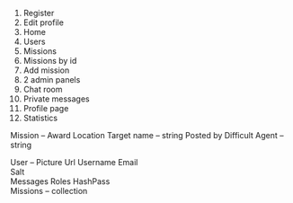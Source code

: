 1.	Register
2.	Edit profile
3.	Home
4.	Users
5.	Missions
6.	Missions by id
7.	Add mission
8.	2 admin panels
9.	Chat room
10.	Private messages
11.	Profile page
12.	Statistics

Mission – 
Award
	Location
	Target name – string
	Posted by
	Difficult
	Agent – string

User –
	Picture Url
	Username
	Email	
	Salt	
	Messages
	Roles
	HashPass	
	Missions – collection
